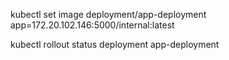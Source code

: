  kubectl set image deployment/app-deployment app=172.20.102.146:5000/internal:latest
 
 kubectl rollout status deployment app-deployment